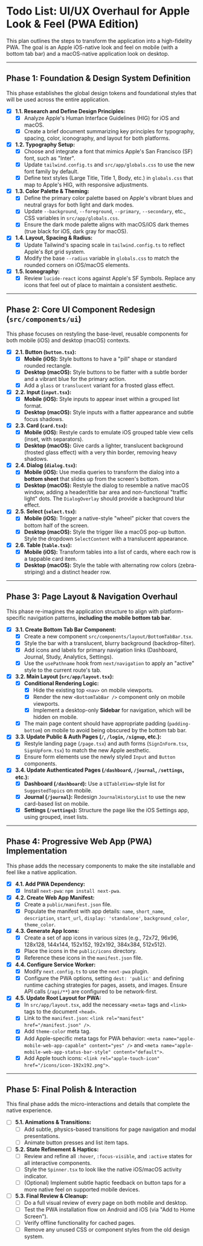 # Todo List: UI/UX Overhaul for Apple Look & Feel (PWA Edition)

This plan outlines the steps to transform the application into a high-fidelity PWA. The goal is an Apple iOS-native look and feel on mobile (with a bottom tab bar) and a macOS-native application look on desktop.

---

## Phase 1: Foundation & Design System Definition

This phase establishes the global design tokens and foundational styles that will be used across the entire application.

- [x] **1.1. Research and Define Design Principles:**
    - [x] Analyze Apple's Human Interface Guidelines (HIG) for iOS and macOS.
    - [x] Create a brief document summarizing key principles for typography, spacing, color, iconography, and layout for both platforms.

- [x] **1.2. Typography Setup:**
    - [x] Choose and integrate a font that mimics Apple's San Francisco (SF) font, such as "Inter".
    - [x] Update `tailwind.config.ts` and `src/app/globals.css` to use the new font family by default.
    - [x] Define text styles (Large Title, Title 1, Body, etc.) in `globals.css` that map to Apple's HIG, with responsive adjustments.

- [x] **1.3. Color Palette & Theming:**
    - [x] Define the primary color palette based on Apple's vibrant blues and neutral grays for both light and dark modes.
    - [x] Update `--background`, `--foreground`, `--primary`, `--secondary`, etc., CSS variables in `src/app/globals.css`.
    - [x] Ensure the dark mode palette aligns with macOS/iOS dark themes (true black for iOS, dark gray for macOS).

- [x] **1.4. Layout, Spacing & Radius:**
    - [x] Update Tailwind's spacing scale in `tailwind.config.ts` to reflect Apple's 8pt grid system.
    - [x] Modify the base `--radius` variable in `globals.css` to match the rounded corners on iOS/macOS elements.

- [x] **1.5. Iconography:**
    - [x] Review `lucide-react` icons against Apple's SF Symbols. Replace any icons that feel out of place to maintain a consistent aesthetic.

---

## Phase 2: Core UI Component Redesign (`src/components/ui`)

This phase focuses on restyling the base-level, reusable components for both mobile (iOS) and desktop (macOS) contexts.

- [x] **2.1. Button (`button.tsx`):**
    - [x] **Mobile (iOS):** Style buttons to have a "pill" shape or standard rounded rectangle.
    - [x] **Desktop (macOS):** Style buttons to be flatter with a subtle border and a vibrant blue for the primary action.
    - [x] Add a `glass` or `translucent` variant for a frosted glass effect.

- [x] **2.2. Input (`input.tsx`):**
    - [x] **Mobile (iOS):** Style inputs to appear inset within a grouped list format.
    - [x] **Desktop (macOS):** Style inputs with a flatter appearance and subtle focus shadows.

- [x] **2.3. Card (`card.tsx`):**
    - [x] **Mobile (iOS):** Restyle cards to emulate iOS grouped table view cells (inset, with separators).
    - [x] **Desktop (macOS):** Give cards a lighter, translucent background (frosted glass effect) with a very thin border, removing heavy shadows.

- [x] **2.4. Dialog (`dialog.tsx`):**
    - [x] **Mobile (iOS):** Use media queries to transform the dialog into a **bottom sheet** that slides up from the screen's bottom.
    - [x] **Desktop (macOS):** Restyle the dialog to resemble a native macOS window, adding a header/title bar area and non-functional "traffic light" dots. The `DialogOverlay` should provide a background blur effect.

- [x] **2.5. Select (`select.tsx`):**
    - [x] **Mobile (iOS):** Trigger a native-style "wheel" picker that covers the bottom half of the screen.
    - [x] **Desktop (macOS):** Style the trigger like a macOS pop-up button. Style the dropdown `SelectContent` with a translucent appearance.

- [x] **2.6. Table (`table.tsx`):**
    - [x] **Mobile (iOS):** Transform tables into a list of cards, where each row is a tappable card item.
    - [x] **Desktop (macOS):** Style the table with alternating row colors (zebra-striping) and a distinct header row.

---

## Phase 3: Page Layout & Navigation Overhaul

This phase re-imagines the application structure to align with platform-specific navigation patterns, **including the mobile bottom tab bar**.

- [x] **3.1. Create Bottom Tab Bar Component:**
    - [x] Create a new component `src/components/layout/BottomTabBar.tsx`.
    - [x] Style the bar with a translucent, blurry background (backdrop-filter).
    - [x] Add icons and labels for primary navigation links (Dashboard, Journal, Study, Analytics, Settings).
    - [x] Use the `usePathname` hook from `next/navigation` to apply an "active" style to the current route's tab.

- [x] **3.2. Main Layout (`src/app/layout.tsx`):**
    - [x] **Conditional Rendering Logic:**
        - [x] Hide the existing top `<nav>` on mobile viewports.
        - [x] Render the new `<BottomTabBar />` component only on mobile viewports.
        - [x] Implement a desktop-only **Sidebar** for navigation, which will be hidden on mobile.
    - [x] The main page content should have appropriate padding (`padding-bottom`) on mobile to avoid being obscured by the bottom tab bar.

- [x] **3.3. Update Public & Auth Pages (`/`, `/login`, `/signup`, etc.):**
    - [x] Restyle landing page (`/page.tsx`) and auth forms (`SignInForm.tsx`, `SignUpForm.tsx`) to match the new Apple aesthetic.
    - [x] Ensure form elements use the newly styled `Input` and `Button` components.

- [x] **3.4. Update Authenticated Pages (`/dashboard`, `/journal`, `/settings`, etc.):**
    - [x] **Dashboard (`/dashboard`):** Use a `UITableView`-style list for `SuggestedTopics` on mobile.
    - [x] **Journal (`/journal`):** Redesign `JournalHistoryList` to use the new card-based list on mobile.
    - [x] **Settings (`/settings`):** Structure the page like the iOS Settings app, using grouped, inset lists.

---

## Phase 4: Progressive Web App (PWA) Implementation

This phase adds the necessary components to make the site installable and feel like a native application.

- [x] **4.1. Add PWA Dependency:**
    - [x] Install `next-pwa`: `npm install next-pwa`.

- [x] **4.2. Create Web App Manifest:**
    - [x] Create a `public/manifest.json` file.
    - [x] Populate the manifest with app details: `name`, `short_name`, `description`, `start_url`, `display: 'standalone'`, `background_color`, `theme_color`.

- [x] **4.3. Generate App Icons:**
    - [x] Create a set of app icons in various sizes (e.g., 72x72, 96x96, 128x128, 144x144, 152x152, 192x192, 384x384, 512x512).
    - [x] Place the icons in the `public/icons` directory.
    - [x] Reference these icons in the `manifest.json` file.

- [x] **4.4. Configure Service Worker:**
    - [x] Modify `next.config.ts` to use the `next-pwa` plugin.
    - [x] Configure the PWA options, setting `dest: 'public'` and defining runtime caching strategies for pages, assets, and images. Ensure API calls (`/api/**`) are configured to be network-first.

- [x] **4.5. Update Root Layout for PWA:**
    - [x] In `src/app/layout.tsx`, add the necessary `<meta>` tags and `<link>` tags to the document `<head>`.
    - [x] Link to the `manifest.json`: `<link rel="manifest" href="/manifest.json" />`.
    - [x] Add `theme-color` meta tag.
    - [x] Add Apple-specific meta tags for PWA behavior: `<meta name="apple-mobile-web-app-capable" content="yes" />` and `<meta name="apple-mobile-web-app-status-bar-style" content="default">`.
    - [x] Add Apple touch icons: `<link rel="apple-touch-icon" href="/icons/icon-192x192.png">`.

---

## Phase 5: Final Polish & Interaction

This final phase adds the micro-interactions and details that complete the native experience.

- [ ] **5.1. Animations & Transitions:**
    - [ ] Add subtle, physics-based transitions for page navigation and modal presentations.
    - [ ] Animate button presses and list item taps.

- [ ] **5.2. State Refinement & Haptics:**
    - [ ] Review and refine all `:hover`, `:focus-visible`, and `:active` states for all interactive components.
    - [ ] Style the `Spinner.tsx` to look like the native iOS/macOS activity indicator.
    - [ ] (Optional) Implement subtle haptic feedback on button taps for a more native feel on supported mobile devices.

- [ ] **5.3. Final Review & Cleanup:**
    - [ ] Do a full visual review of every page on both mobile and desktop.
    - [ ] Test the PWA installation flow on Android and iOS (via "Add to Home Screen").
    - [ ] Verify offline functionality for cached pages.
    - [ ] Remove any unused CSS or component styles from the old design system.